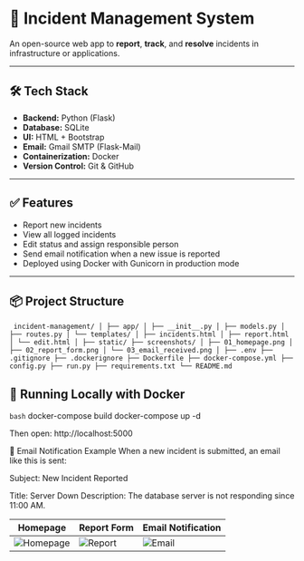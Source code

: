 # 🚨 Incident Management System

An open-source web app to **report**, **track**, and **resolve** incidents in infrastructure or applications.

---

## 🛠 Tech Stack

- **Backend:** Python (Flask)
- **Database:** SQLite
- **UI:** HTML + Bootstrap
- **Email:** Gmail SMTP (Flask-Mail)
- **Containerization:** Docker
- **Version Control:** Git & GitHub

---

## ✅ Features

- Report new incidents
- View all logged incidents
- Edit status and assign responsible person
- Send email notification when a new issue is reported
- Deployed using Docker with Gunicorn in production mode

---

## 📦 Project Structure
<pre><code> incident-management/ │ ├── app/ │ ├── __init__.py │ ├── models.py │ ├── routes.py │ └── templates/ │ ├── incidents.html │ ├── report.html │ └── edit.html │ ├── static/ ├── screenshots/ │ ├── 01_homepage.png │ ├── 02_report_form.png │ └── 03_email_received.png │ ├── .env ├── .gitignore ├── .dockerignore ├── Dockerfile ├── docker-compose.yml ├── config.py ├── run.py ├── requirements.txt └── README.md </code></pre>

## 🚀 Running Locally with Docker

```bash```
docker-compose build
docker-compose up -d

Then open: http://localhost:5000

📧 Email Notification Example
When a new incident is submitted, an email like this is sent:

Subject: New Incident Reported

Title: Server Down
Description: The database server is not responding since 11:00 AM.

| Homepage                                 | Report Form                               | Email Notification                          |
| ---------------------------------------- | ----------------------------------------- | ------------------------------------------- |
| ![Homepage](screenshots/01_homepage.png) | ![Report](screenshots/02_report_form.png) | ![Email](screenshots/03_email_received.png) |



